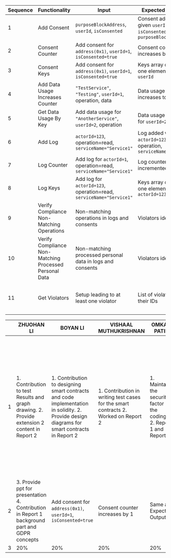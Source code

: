 | Sequence | Functionality                                             | Input                                                         | Expected Output                                                     | Actual Output                                                      | Pass/Fail |
|----------|-----------------------------------------------------------|---------------------------------------------------------------|---------------------------------------------------------------------|--------------------------------------------------------------------|-----------|
| 1        | Add Consent                                               | `purposeBlockAddress`, `userId`, `isConsented`                 | Consent added with given `userId`, `isConsented`, `purposeBlockAddress` | Same as Expected Output                                            | Pass      |
| 2        | Consent Counter                                           | Add consent for `address(0x1)`, `userId=1`, `isConsented=true` | Consent counter increases by 1                                     | Same as Expected Output                                            | Pass      |
| 3        | Consent Keys                                              | Add consent for `address(0x1)`, `userId=1`, `isConsented=true` | Keys array contains one element with `userId`                        | Same as Expected Output                                            | Pass      |
| 4        | Add Data Usage Increases Counter                          | `"TestService"`, `"Testing"`, `userId=1`, operation, data      | Data usage counter increases to 1                                  | Same as Expected Output                                            | Pass      |
| 5        | Get Data Usage By Key                                     | Add data usage for `"AnotherService"`, `userId=2`, operation   | Data usage details for `userId=2`                                  | Same as Expected Output                                            | Pass      |
| 6        | Add Log                                                   | `actorId=123`, operation=read, `serviceName="Service1"`        | Log added with `actorId=123`, operation, `serviceName`             | Same as Expected Output                                            | Pass      |
| 7        | Log Counter                                               | Add log for `actorId=1`, operation=read, `serviceName="Service1"` | Log counter incremented by 1                                       | Same as Expected Output                                            | Pass      |
| 8        | Log Keys                                                  | Add log for `actorId=123`, operation=read, `serviceName="Service1"` | Keys array contains one element with `actorId=123`                | Same as Expected Output                                            | Pass      |
| 9        | Verify Compliance Non-Matching Operations                  | Non-matching operations in logs and consents                    | Violators identified                                               | Same as Expected Output or depends on `verifyCompliance` implementation | Pass/Fail based on setup |
| 10       | Verify Compliance Non-Matching Processed Personal Data    | Non-matching processed personal data in logs and consents       | Violators identified                                               | Same as Expected Output or depends on `verifyCompliance` implementation | Pass/Fail based on setup |
| 11       | Get Violators                                             | Setup leading to at least one violator                          | List of violators with their IDs                                   | Same as Expected Output or depends on `verifyCompliance` implementation | Pass      |

|   | ZHUOHAN LI                                              | BOYAN LI                                                          | VISHAAL MUTHUKRISHNAN                                                      |OMKAR PATIL                                                     | PRAGALBH MANDAOKAR  |
|----------|-----------------------------------------------------------|---------------------------------------------------------------|---------------------------------------------------------------------|--------------------------------------------------------------------|-----------|
| 1  | 1. Contribution to test Results and graph drawing. 2. Provide extension 2 content in Report 2    | 1. Contribution to designing smart contracts and code implementation in solidity. 2. Provide design diagrams for smart contracts in Report 2                 | 1. Contribution in writing test cases for the smart contracts 2.  Worked on Report 2  | 1. Maintain the security factor in the coding. 2. Report 1 and Report 2      | 1. Contribution to creating the smart contracts and managing the workflow to get better results for both project buildings  2. Maintained report workflow by managing content and writing an analysis of the project. 3. Leading the team and diving tasks.       |
| 2        |  3. Provide ppt for presentation 4. Contribution in Report 1 background part and GDPR concepts  | Add consent for `address(0x1)`, `userId=1`, `isConsented=true` | Consent counter increases by 1                                     | Same as Expected Output                                            | Pass      |
| 3        | 20%                                            | 20% | 20%                  | 20%                                          | 20%      |
